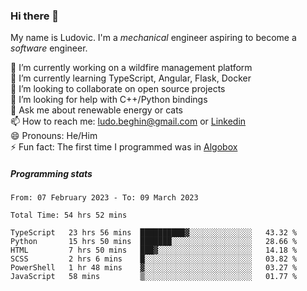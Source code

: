 ### Hi there 👋

My name is Ludovic. I'm a *mechanical* engineer aspiring to become a *software* engineer.

 🔭 I’m currently working on a wildfire management platform<br/>
 🌱 I’m currently learning TypeScript, Angular, Flask, Docker<br/>
 👯 I’m looking to collaborate on open source projects<br/>
 🤔 I’m looking for help with C++/Python bindings<br/>
 💬 Ask me about renewable energy or cats<br/>
 📫 How to reach me: ludo.beghin@gmail.com or [Linkedin](https://www.linkedin.com/in/ludovic-beghin/)<br/>
 😄 Pronouns: He/Him<br/>
 ⚡ Fun fact: The first time I programmed was in [Algobox](https://fr.wikipedia.org/wiki/Algobox)<br/>

##### Programming stats
<!--START_SECTION:waka-->

```text
From: 07 February 2023 - To: 09 March 2023

Total Time: 54 hrs 52 mins

TypeScript   23 hrs 56 mins  ██████████▓░░░░░░░░░░░░░░   43.32 %
Python       15 hrs 50 mins  ███████░░░░░░░░░░░░░░░░░░   28.66 %
HTML         7 hrs 50 mins   ███▓░░░░░░░░░░░░░░░░░░░░░   14.18 %
SCSS         2 hrs 6 mins    █░░░░░░░░░░░░░░░░░░░░░░░░   03.82 %
PowerShell   1 hr 48 mins    ▓░░░░░░░░░░░░░░░░░░░░░░░░   03.27 %
JavaScript   58 mins         ▒░░░░░░░░░░░░░░░░░░░░░░░░   01.77 %
```

<!--END_SECTION:waka-->
